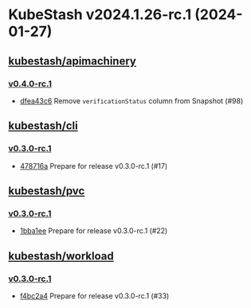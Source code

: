 # KubeStash v2024.1.26-rc.1 (2024-01-27)


## [kubestash/apimachinery](https://github.com/kubestash/apimachinery)

### [v0.4.0-rc.1](https://github.com/kubestash/apimachinery/releases/tag/v0.4.0-rc.1)

- [dfea43c6](https://github.com/kubestash/apimachinery/commit/dfea43c6) Remove `verificationStatus` column from Snapshot (#98)



## [kubestash/cli](https://github.com/kubestash/cli)

### [v0.3.0-rc.1](https://github.com/kubestash/cli/releases/tag/v0.3.0-rc.1)

- [478716a](https://github.com/kubestash/cli/commit/478716a) Prepare for release v0.3.0-rc.1 (#17)



## [kubestash/pvc](https://github.com/kubestash/pvc)

### [v0.3.0-rc.1](https://github.com/kubestash/pvc/releases/tag/v0.3.0-rc.1)

- [1bba1ee](https://github.com/kubestash/pvc/commit/1bba1ee) Prepare for release v0.3.0-rc.1 (#22)



## [kubestash/workload](https://github.com/kubestash/workload)

### [v0.3.0-rc.1](https://github.com/kubestash/workload/releases/tag/v0.3.0-rc.1)

- [f4bc2a4](https://github.com/kubestash/workload/commit/f4bc2a4) Prepare for release v0.3.0-rc.1 (#33)



